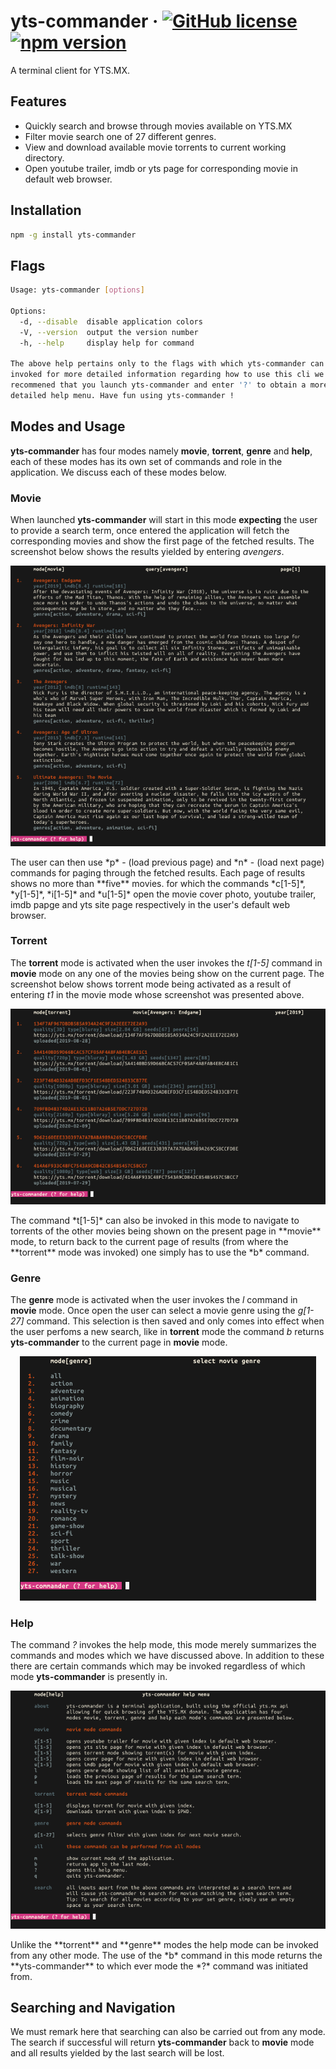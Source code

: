 # yts-commander &middot; [![GitHub license](https://img.shields.io/badge/license-MIT-red.svg)](https://github.com/atifcppprogrammer/yts-commander/blob/master/LICENSE) [![npm version](https://img.shields.io/npm/v/yts-commander.svg?style=flat)](https://www.npmjs.com/package/yts-commander)
A terminal client for YTS.MX.

## Features
- Quickly search and browse through movies available on YTS.MX
- Filter movie search one of 27 different genres.
- View and download available movie torrents to current working directory.
- Open youtube trailer, imdb or yts page for corresponding movie in default web browser.

## Installation
```bash
npm -g install yts-commander
```
## Flags
```bash
Usage: yts-commander [options]

Options:
  -d, --disable  disable application colors
  -V, --version  output the version number
  -h, --help     display help for command

The above help pertains only to the flags with which yts-commander can be
invoked for more detailed information regarding how to use this cli we
recommened that you launch yts-commander and enter '?' to obtain a more
detailed help menu. Have fun using yts-commander !
```  
## Modes and Usage
**yts-commander** has four modes namely **movie**, **torrent**, **genre** and **help**, each of these 
modes has its own set of commands and role in the application. We discuss each of these modes below.

### Movie
When launched **yts-commander** will start in this mode **expecting** the user to provide a search term,
once entered the application will fetch the corresponding movies and show the first page of the fetched
results. The screenshot
below shows the results yielded by entering *avengers*.
<p align = "center">
  <kbd> <img src = "shots/movie.png"> </kbd>
</p>
The user can then use *p* - (load previous page) and *n* - (load next page) commands for paging through
the fetched results. Each page of results shows no more than **five** movies. for which the commands
*c[1-5]*, *y[1-5]*, *i[1-5]* and *u[1-5]* open the movie cover photo, youtube trailer, imdb papge and 
yts site page respectively in the user's default web browser.

### Torrent
The **torrent** mode is activated when the user invokes the *t[1-5]* command in **movie** mode on any one 
of the movies being show on the current page. The screenshot below shows torrent mode being activated as 
a result of entering *t1* in the movie mode whose screenshot was presented above.
<p align = "center">
  <kbd> <img src = "shots/torrent.png"> </kbd>
</p>
The command *t[1-5]* can also be invoked in this mode to navigate to torrents of the other movies being
shown on the present page in **movie** mode, to return back to the current page of results (from where 
the **torrent** mode was invoked) one simply has to use the *b* command.

### Genre
The **genre** mode is activated when the user invokes the *l* command in **movie** mode. Once open
the user can select a movie genre using the *g[1-27]* command. This selection is then saved and only 
comes into effect when the user perfoms a new search, like in **torrent** mode the command *b* returns
**yts-commander** to the current page in **movie** mode.
<p align = "center">
  <kbd> <img src = "shots/genre.png"> </kbd>
</p>

### Help
The command *?* invokes the help mode, this mode merely summarizes the commands and modes which we have 
discussed above. In addition to these there are certain commands which may be invoked regardless of which
mode **yts-commander** is presently in.
<p align = "center">
  <kbd> <img src = "shots/help.png"> </kbd>
</p>
Unlike the **torrent** and **genre** modes the help mode can be invoked from any other mode. The use of 
the *b* command in this mode returns the **yts-commander** to which ever mode the *?* command was initiated
from.

## Searching and Navigation
We must remark here that searching can also be carried out from any mode. The search if successful will
return **yts-commander** back to **movie** mode and all results yielded by the last search will be lost.


